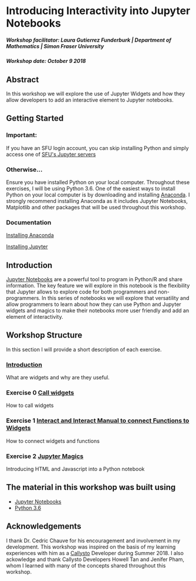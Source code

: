 # Introducing Interactivity into Jupyter Notebooks
##### Workshop facilitator: Laura Gutierrez Funderburk | Department of Mathematics | Simon Fraser University

##### Workshop date: October 9 2018

## Abstract

In this workshop we will explore the use of Jupyter Widgets and how they allow developers to add an interactive element to Jupyter notebooks. 

## Getting Started

### Important: 

If you have an SFU login account, you can skip installing Python and simply access one of [SFU's Jupyter servers](https://sfu.syzygy.ca/)

### Otherwise...

Ensure you have installed Python on your local computer. Throughout these exercises, I will be using Python 3.6. One of the easiest ways to install Python on your local computer is by downloading and installing [Anaconda](https://www.anaconda.com/download/#linux). I strongly recommend installing Anaconda as it includes Jupyter Notebooks, Matplotlib and other packages that will be used throughout this workshop. 

### Documentation

[Installing Anaconda](https://docs.anaconda.com/anaconda/install/#detailed-installation-information)

[Installing Jupyter](http://jupyter.org/install)

## Introduction

<a href="http://jupyter.org/" target="_blank">Jupyter Notebooks</a> are a powerful tool to program in Python/R and share information. The key feature we will explore in this notebook is the flexibility that Jupyter allows to explore code for both programmers and non-programmers. In this series of notebooks we will explore that versatility and allow programmers to learn about how they can use Python and Jupyter widgets and magics to make their notebooks more user friendly and add an element of interactivity. 

## Workshop Structure

In this section I will provide a short description of each exercise. 

### <a href="https://github.com/lfunderburk/Interactive_Jupyter/blob/master/Notebooks/Introduction.ipynb" target="_blank">Introduction</a>
What are widgets and why are they useful. 

### Exercise 0 <a href="https://github.com/lfunderburk/Interactive_Jupyter/blob/master/Notebooks/Jupyter_Widgets.ipynb" target="_blank">Call widgets </a>
How to call widgets

### Exercise 1 <a href="https://github.com/lfunderburk/Interactive_Jupyter/blob/master/Notebooks/Jupyter_Widgets_Function.ipynb" target="_blank">Interact and Interact Manual to connect Functions to Widgets </a>
How to connect widgets and functions

### Exercise 2 <a href="https://github.com/lfunderburk/Interactive_Jupyter/blob/master/Notebooks/Jupyter_Magics.ipynb" target="_blank">Jupyter Magics </a>
Introducing HTML and Javascript into a Python notebook 

## The material in this workshop was built using

* <a href="http://jupyter.org/" target="_blank">Jupyter Notebooks</a>
* <a href="https://www.python.org/downloads/release/python-360/" target="_blank">Python 3.6</a>

## Acknowledgements

I thank Dr. Cedric Chauve for his encouragement and involvement in my development. This workshop was inspired on the basis of my learning experiences with him as a <a href="https://callysto.ca/" target="_blank">Callysto</a> Developer during Summer 2018. I also ackowledge and thank Callysto Developers Howell Tan and Jenifer Pham, whom I learned with many of the concepts shared throughout this workshop. 
